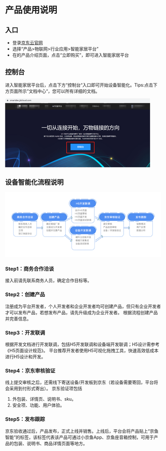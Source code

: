 # 产品使用说明

## 入口

- 登录[京东云官网](https://www.jdcloud.com)
- 选择“产品>物联网>行业应用>智能家居平台”
- 在的产品介绍页面，点击“立即购买”，即可进入智能家居平台

## 控制台
进入智能家居平台后，点击下方“控制台“入口即可开始设备智能化。Tips:点击下方页面所示”文档中心“，您可以所有详细的文档。

![img.png](img.png)

## 设备智能化流程说明

![img.png](img_1.png)

### Step1：商务合作洽谈
接入前请先联系商务人员，确定合作目标等。

### Step2：创建产品
注册成为平台开发者，个人开发者和企业开发者均可创建产品，但只有企业开发者才可以发布产品，若想发布产品，请先升级成为企业开发者。
根据流程创建产品并完善信息。

### Step3：开发联调
根据开发文档进行开发联调，包括H5开发联调和设备端开发联调；H5设计需参考《H5页面设计规范》。
平台推荐开发者使用H5可视化拖拽工具，快速高效低成本进行H5设计和开发。

### Step4：京东审核验证
线上提交审核之后，还需线下寄送设备/开发板到京东（若设备需要寄回，平台将会采用到付形式寄出）。
京东验证项包括
1. 外包装、详情页、说明书、sku。
2. 安全项、功能、用户体验。

### Step5：发布跟踪
京东验收通过后，产品发布，正式上线并销售。上线后，平台会将产品贴上“京鱼智能”的标签，该标签代表该产品可通过小京鱼App、京鱼座音箱控制，可用于产品的包装、说明书、商品详情页面等地方。
